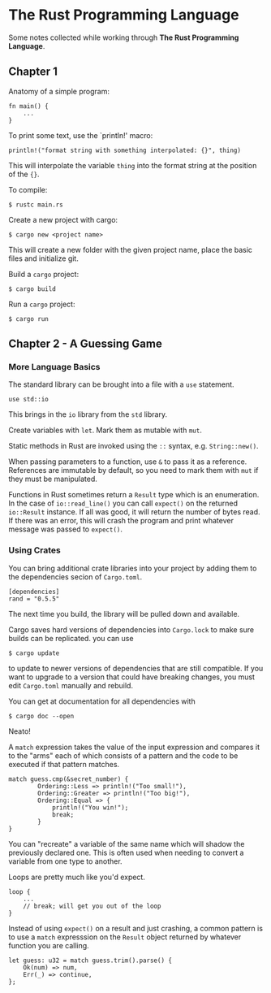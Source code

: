 # __The Rust Programming Language__

Some notes collected while working through __The Rust Programming Language__.  

## Chapter 1

Anatomy of a simple program:

    fn main() {
        ...
    }

To print some text, use the `println!' macro:

    println!("format string with something interpolated: {}", thing)

This will interpolate the variable `thing` into the format string at the position of the `{}`.

To compile:  

    $ rustc main.rs

Create a new project with cargo:  

    $ cargo new <project name>

This will create a new folder with the given project name, place the basic files and initialize git.

Build a `cargo` project:  

    $ cargo build  

Run a `cargo` project:

    $ cargo run  


## Chapter 2 - A Guessing Game

### More Language Basics

The standard library can be brought into a file with a `use` statement.  

    use std::io

This brings in the `io` library from the `std` library.

Create variables with `let`. Mark them as mutable with `mut`.  

Static methods in Rust are invoked using the `::` syntax, e.g. `String::new()`.  

When passing parameters to a function, use `&` to pass it as a reference. References are immutable by default, so you need to mark them with `mut` if they must be manipulated.  

Functions in Rust sometimes return a `Result` type which is
an enumeration. In the case of `io::read_line()` you can call `expect()` on the returned `io::Result` instance. If all was good, it will return the number of bytes read. If there was an error, this will crash the program and print whatever message was passed to `expect()`.  

### Using Crates

You can bring additional crate libraries into your project by adding them to the dependencies secion of `Cargo.toml`.  

    [dependencies]
    rand = "0.5.5"

The next time you build, the library will be pulled down and available.

Cargo saves hard versions of dependencies into `Cargo.lock` to make sure builds can be replicated. you can use 

    $ cargo update

to update to newer versions of dependencies that are still compatible. If you want to upgrade to a version that could have breaking changes, you must edit `Cargo.toml` manually and rebuild.  

You can get at documentation for all dependencies with 

    $ cargo doc --open

Neato!  

A `match` expression takes the value of the input expression and compares it to the "arms" each of which consists of a pattern and the code to be executed if that pattern matches.  

    match guess.cmp(&secret_number) {
            Ordering::Less => println!("Too small!"),
            Ordering::Greater => println!("Too big!"),
            Ordering::Equal => {
                println!("You win!");
                break;
            }
    }

You can "recreate" a variable of the same name which will shadow the previously declared one. This is often used when needing to convert a variable from one type to another.  

Loops are pretty much like you'd expect.

    loop {
        ...
        // break; will get you out of the loop
    }

Instead of using `expect()` on a result and just crashing, a common pattern is to use a `match` expresssion on the `Result` object returned by whatever function you are calling.

    let guess: u32 = match guess.trim().parse() {
        Ok(num) => num,
        Err(_) => continue,
    };










